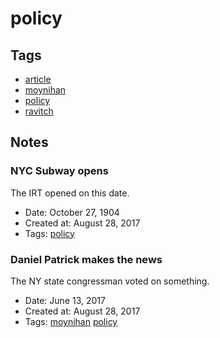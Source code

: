 # policy
## Tags
- [article](article.md)
- [moynihan](moynihan.md)
- [policy](policy.md)
- [ravitch](ravitch.md)
## Notes
### NYC Subway opens

The IRT opened on this date.
- Date: October 27, 1904
- Created at: August 28, 2017
- Tags: [policy](policy.md)
### Daniel Patrick makes the news

The NY state congressman voted on something.
- Date: June 13, 2017
- Created at: August 28, 2017
- Tags: [moynihan](moynihan.md) [policy](policy.md)
